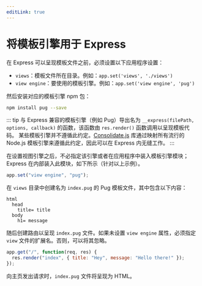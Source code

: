```yaml
---
editLink: true
---
```


# 将模板引擎用于 Express

在 Express 可以呈现模板文件之前，必须设置以下应用程序设置：

- `views`：模板文件所在目录。例如：`app.set('views', './views')`
- `view engine`：要使用的模板引擎。例如：`app.set('view engine', 'pug')`

然后安装对应的模板引擎 npm 包：

```bash
npm install pug --save
```

::: tip
与 Express 兼容的模板引擎（例如 Pug）导出名为 `__express(filePath, options, callback)` 的函数，该函数由 `res.render()` 函数调用以呈现模板代码。
某些模板引擎并不遵循此约定。[Consolidate.js](https://www.npmjs.org/package/consolidate) 库通过映射所有流行的 Node.js 模板引擎来遵循此约定，因此可以在 Express 内无缝工作。
:::

在设置视图引擎之后，不必指定该引擎或者在应用程序中装入模板引擎模块；Express 在内部装入此模块，如下所示（针对以上示例）。

```javascript
app.set("view engine", "pug");
```

在 `views` 目录中创建名为 `index.pug` 的 Pug 模板文件，其中包含以下内容：

```pug
html
  head
    title= title
  body
    h1= message
```

随后创建路由以呈现 `index.pug` 文件。如果未设置 `view engine` 属性，必须指定 `view` 文件的扩展名。否则，可以将其忽略。

```javascript
app.get("/", function(req, res) {
  res.render("index", { title: "Hey", message: "Hello there!" });
});
```

向主页发出请求时，`index.pug` 文件将呈现为 HTML。

<!-- TODO: -->
<!-- 要了解有关模板引擎在 Express 中如何工作的更多信息，请参阅：[“为 Express 开发模板引擎”](/advanced/developing-template-engines.html)。 -->
